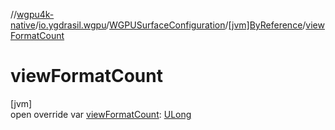 //[wgpu4k-native](../../../../index.md)/[io.ygdrasil.wgpu](../../index.md)/[WGPUSurfaceConfiguration](../index.md)/[[jvm]ByReference](index.md)/[viewFormatCount](view-format-count.md)

# viewFormatCount

[jvm]\
open override var [viewFormatCount](view-format-count.md): [ULong](https://kotlinlang.org/api/core/kotlin-stdlib/kotlin/-u-long/index.html)